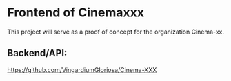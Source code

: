 # Frontend of Cinemaxxx
This project will serve as a proof of concept for the organization Cinema-xx.

## Backend/API: 
https://github.com/VingardiumGloriosa/Cinema-XXX
